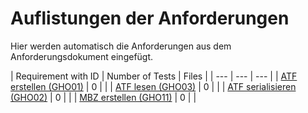 # Auflistungen der Anforderungen

Hier werden automatisch die Anforderungen aus dem Anforderungsdokument eingefügt.

[//]: # (Script-Start)
| Requirement with ID | Number of Tests | Files |
| --- | --- | --- |
| [ATF erstellen (GHO01)](GHO01.md) | 0 |  |
| [ATF lesen (GHO03)](GHO03.md) | 0 |  |
| [ATF serialisieren (GHO02)](GHO02.md) | 0 |  |
| [MBZ erstellen (GHO11)](GHO11.md) | 0 |  |